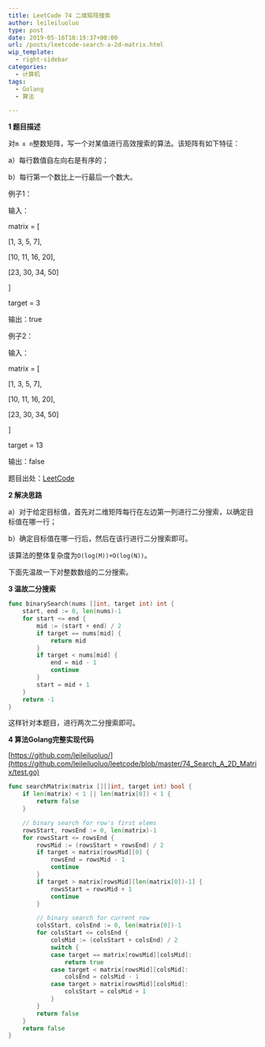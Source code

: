 ```yaml
---
title: LeetCode 74 二维矩阵搜索
author: leileiluoluo
type: post
date: 2019-05-16T10:19:37+00:00
url: /posts/leetcode-search-a-2d-matrix.html
wip_template:
  - right-sidebar
categories:
  - 计算机
tags:
  - Golang
  - 算法

---
```

**1 题目描述**
  
对`m x n`整数矩阵，写一个对某值进行高效搜索的算法。该矩阵有如下特征：
  
a）每行数值自左向右是有序的；
  
b）每行第一个数比上一行最后一个数大。

例子1：
  
输入：
  
matrix = [
    
[1, 3, 5, 7],
    
[10, 11, 16, 20],
    
[23, 30, 34, 50]
  
]
  
target = 3
  
输出：true

例子2：
  
输入：
  
matrix = [
    
[1, 3, 5, 7],
    
[10, 11, 16, 20],
    
[23, 30, 34, 50]
  
]
  
target = 13
  
输出：false

题目出处：[LeetCode](https://leetcode.com/problems/search-a-2d-matrix/)

**2 解决思路**
  
a）对于给定目标值，首先对二维矩阵每行在左边第一列进行二分搜索，以确定目标值在哪一行；
  
b）确定目标值在哪一行后，然后在该行进行二分搜索即可。
  
该算法的整体复杂度为`O(log(M))+O(log(N))`。

下面先温故一下对整数数组的二分搜索。

**3 温故二分搜索**

```go
func binarySearch(nums []int, target int) int {
    start, end := 0, len(nums)-1
    for start <= end {
        mid := (start + end) / 2
        if target == nums[mid] {
            return mid
        }
        if target < nums[mid] {
            end = mid - 1
            continue
        }
        start = mid + 1
    }
    return -1
}
```

这样针对本题目，进行两次二分搜索即可。

**4 算法Golang完整实现代码**
  
[https://github.com/leileiluoluo/](https://github.com/leileiluoluo/leetcode/blob/master/74_Search_A_2D_Matrix/test.go)

```go
func searchMatrix(matrix [][]int, target int) bool {
    if len(matrix) < 1 || len(matrix[0]) < 1 {
        return false
    }

    // binary search for row's first elems
    rowsStart, rowsEnd := 0, len(matrix)-1
    for rowsStart <= rowsEnd {
        rowsMid := (rowsStart + rowsEnd) / 2
        if target < matrix[rowsMid][0] {
            rowsEnd = rowsMid - 1
            continue
        }
        if target > matrix[rowsMid][len(matrix[0])-1] {
            rowsStart = rowsMid + 1
            continue
        }

        // binary search for current row
        colsStart, colsEnd := 0, len(matrix[0])-1
        for colsStart <= colsEnd {
            colsMid := (colsStart + colsEnd) / 2
            switch {
            case target == matrix[rowsMid][colsMid]:
                return true
            case target < matrix[rowsMid][colsMid]:
                colsEnd = colsMid - 1
            case target > matrix[rowsMid][colsMid]:
                colsStart = colsMid + 1
            }
        }
        return false
    }
    return false
}
```